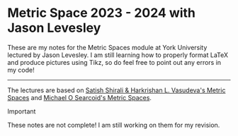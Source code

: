 # Metric Space 2023 - 2024 with Jason Levesley

These are my notes for the Metric Spaces module at York University lectured by Jason Levesley. I am still learning how to properly format LaTeX and produce pictures using Tikz, so do feel free to point out any errors in my code!

---

The lectures are based on [Satish Shirali & Harkrishan L. Vasudeva's Metric Spaces](https://link.springer.com/book/10.1007/1-84628-244-6) and [Michael O Searcoid's Metric Spaces](https://link.springer.com/book/10.1007/978-1-84628-627-8).

> [!IMPORTANT]
> These notes are not complete! I am still working on them for my revision. 
